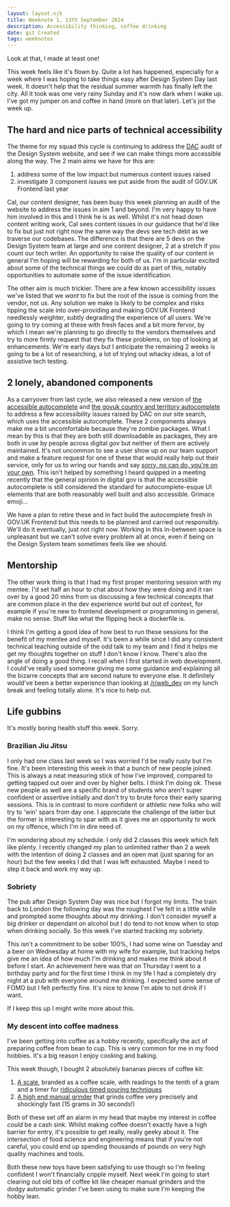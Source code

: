 ```yaml
---
layout: layout.njk
title: Weeknote 1, 13th September 2024
description: Accessibility thinking, coffee drinking
date: git Created
tags: weeknotes
---
```


Look at that, I made at least one!

This week feels like it's flown by. Quite a lot has happened, especially for a week where I was hoping to take things easy after Design System Day last week. It doesn't help that the residual summer warmth has finally left the city. All it took was one very rainy Sunday and it's now dark when I wake up. I've got my jumper on and coffee in hand (more on that later). Let's jot the week up.

## The hard and nice parts of technical accessibility

The theme for my squad this cycle is continuing to address the [DAC](https://digitalaccessibilitycentre.org/) audit of the Design System website, and see if we can make things more accessible along the way. The 2 main aims we have for this are:

1. address some of the low impact but numerous content issues raised
2. investigate 3 component issues we put aside from the audit of GOV.UK Frontend last year

Cal, our content designer, has been busy this week planning an audit of the website to address the issues in aim 1 and beyond. I'm very happy to have him involved in this and I think he is as well. Whilst it's not head down content writing work, Cal sees content issues in our guidance that he'd like to fix but just not right now the same way the devs see tech debt as we traverse our codebases. The difference is that there are 5 devs on the Design System team at large and one content designer, 2 at a stretch if you count our tech writer. An opportunity to raise the quality of our content in general I'm hoping will be rewarding for both of us. I'm in particular excited about some of the technical things we could do as part of this, notably opportunities to automate some of the issue identification.

The other aim is much trickier. There are a few known accessibility issues we've listed that we _want_ to fix but the root of the issue is coming from the vendor, not us. Any solution we make is likely to be complex and risks tipping the scale into over-providing and making GOV.UK Frontend needlessly weighter, subtly degrading the experience of all users. We're going to try coming at these with fresh faces and a bit more fervor, by which I mean we're planning to go directly to the vendors themselves and try to more firmly request that they fix these problems, on top of looking at enhancements. We're early days but I anticipate the remaining 2 weeks is going to be a lot of researching, a lot of trying out whacky ideas, a lot of assistive tech testing.

## 2 lonely, abandoned components

As a carryover from last cycle, we also released a new version of [the accessible autocomplete](https://github.com/alphagov/accessible-autocomplete) and [the govuk country and territory autocomplete](https://github.com/alphagov/govuk-country-and-territory-autocomplete) to address a few accessibility issues raised by DAC on our site search, which uses the accessible autocomplete. These 2 components always make me a bit uncomfortable because they're zombie packages. What I mean by this is that they are both still downloadable as packages, they are both in use by people across digital gov but neither of them are actively maintained. It's not uncommon to see a user show up on our team support and make a feature request for one of these that would really help out their service, only for us to wring our hands and say [sorry, no can do, you're on your own](https://github.com/alphagov/govuk-country-and-territory-autocomplete/issues/91). This isn't helped by something I heard quipped in a meeting recently that the general opinion in digital gov is that the accessible autocomplete is still considered the standard for autocomplete-esque UI elements that are both reasonably well built and also accessible. Grimace emoji...

We have a plan to retire these and in fact build the autocomplete fresh in GOV.UK Frontend but this needs to be planned and carried out responsibly. We'll do it eventually, just not right now. Working in this in-between space is unpleasant but we can't solve every problem all at once, even if being on the Design System team sometimes feels like we should.

## Mentorship

The other work thing is that I had my first proper mentoring session with my mentee. I'd set half an hour to chat about how they were doing and it ran over by a good 20 mins from us discussing a few technical concepts that are common place in the dev experience world but out of context, for example if you're new to frontend development or programming in general, make no sense. Stuff like what the flipping heck a dockerfile is.

I think I'm getting a good idea of how best to run these sessions for the benefit of my mentee and myself. It's been a while since I did any consistent technical teaching outside of the odd talk to my team and I find it helps me get my thoughts together on stuff I don't know I know. There's also the angle of doing a good thing. I recall when I first started in web development. I could've really used someone giving me some guidance and explaining all the bizarre concepts that are second nature to everyone else. It definitely would've been a better experience than looking at [/r/web_dev](https://www.reddit.com/r/web_dev) on my lunch break and feeling totally alone. It's nice to help out.

## Life gubbins

It's mostly boring health stuff this week. Sorry.

### Brazilian Jiu Jitsu

I only had one class last week so I was worried I'd be really rusty but I'm fine. It's been interesting this week in that a bunch of new people joined. This is always a neat measuring stick of how I've improved, compared to getting tapped out over and over by higher belts. I think I'm doing ok. These new people as well are a specific brand of students who aren't super confident or assertive initially and don't try to brute force their early sparing sessions. This is in contrast to more confident or athletic new folks who will try to 'win' spars from day one. I appreciate the challenge of the latter but the former is interesting to spar with as it gives me an opportunity to work on my offence, which I'm in dire need of.

I'm wondering about my schedule. I only did 2 classes this week which felt like plenty. I recently changed my plan to unlimited rather than 2 a week with the intention of doing 2 classes and an open mat (just sparing for an hour) but the few weeks I did that I was left exhausted. Maybe I need to step it back and work my way up.

### Sobriety

The pub after Design System Day was nice but I forgot my limits. The train back to London the following day was the roughest I've felt in a little while and prompted some thoughts about my drinking. I don't consider myself a big drinker or dependant on alcohol but I do tend to not know when to stop when drinking socially. So this week I've started tracking my sobriety.

This isn't a commitment to be sober 100%, I had some wine on Tuesday and a beer on Wednesday at home with my wife for example, but tracking helps give me an idea of how much I'm drinking and makes me think about it before I start. An achievement here was that on Thursday I went to a birthday party and for the first time I think in my life I had a completely dry night at a pub with everyone around me drinking. I expected some sense of FOMO but I felt perfectly fine. It's nice to know I'm able to not drink if I want.

If I keep this up I might write more about this.

### My descent into coffee madness

I've been getting into coffee as a hobby recently, specifically the act of preparing coffee from bean to cup. This is very common for me in my food hobbies. It's a big reason I enjoy cooking and baking.

This week though, I bought 2 absolutely bananas pieces of coffee kit:

1. [A scale](https://www.timemore.com/products/timemore-chestnut-c2-max-manual-coffee-grinder), branded as a coffee scale, with readings to the tenth of a gram and a timer for [ridiculous timed pouring techniques](https://www.youtube.com/watch?v=1oB1oDrDkHM)
2. [A high end manual grinder](https://www.timemore.com/products/timemore-chestnut-c2-max-manual-coffee-grinder) that grinds coffee very precisely and shockingly fast (15 grams in 30 seconds!)

Both of these set off an alarm in my head that maybe my interest in coffee _could_ be a cash sink. Whilst making coffee doesn't exactly have a high barrier for entry, it's possible to get really, really geeky about it. The intersection of food science and engineering means that if you're not careful, you could end up spending thousands of pounds on very high quality machines and tools.

Both these new toys have been satisfying to use though so I'm feeling confident I won't financially cripple myself. Next week I'm going to start clearing out old bits of coffee kit like cheaper manual grinders and the dodgy automatic grinder I've been using to make sure I'm keeping the hobby lean.

